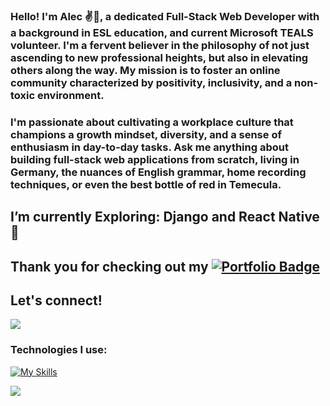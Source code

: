 ### Hello! I'm Alec ✌️🎸, a dedicated Full-Stack Web Developer with a background in ESL education, and current Microsoft TEALS volunteer. I'm a fervent believer in the philosophy of not just ascending to new professional heights, but also in elevating others along the way. My mission is to foster an online community characterized by positivity, inclusivity, and a non-toxic environment.

### I'm passionate about cultivating a workplace culture that champions a growth mindset, diversity, and a sense of enthusiasm in day-to-day tasks. Ask me anything about building full-stack web applications from scratch,  living in Germany, the nuances of English grammar, home recording techniques, or even the best bottle of red in Temecula.


## I’m currently Exploring: Django and React Native 🌱

## Thank you for checking out my <a href="https://avenida714.github.io/"><img src="https://img.shields.io/badge/Portfolio-%23000000.svg?style=for-the-badge&color=f61c0d&logoColor=#f61c0d" alt="Portfolio Badge"/></a>



## Let's connect! 
<a href="https://www.linkedin.com/in/alec-venida-66793979/"><img src="https://skillicons.dev/icons?i=linkedin" /></a> 


### Technologies I use:
[![My Skills](https://skillicons.dev/icons?i=js,python,react,redux,html,css,ts,sequelize,wordpress,vscode,postgres,postman,nodejs,docker,express,django,flask,bootstrap,sass,aws,sqlite,git)](https://skillicons.dev)


![](https://komarev.com/ghpvc/?username=avenida714&color=f61c0d&style=flat-square)
